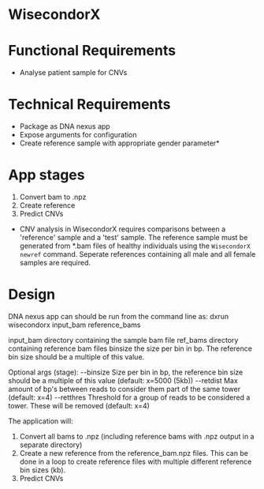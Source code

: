 # WisecondorX

# Functional Requirements
- Analyse patient sample for CNVs

# Technical Requirements
- Package as DNA nexus app
- Expose arguments for configuration
- Create reference sample with appropriate gender parameter*

# App stages
1. Convert bam to .npz
2. Create reference
3. Predict CNVs

* CNV analysis in WisecondorX requires comparisons between a 'reference' sample and a 'test' sample. The reference sample must be generated from \*.bam files of healthy individuals using the `WisecondorX newref` command. Seperate references containing all male and all female samples are required.

# Design
DNA nexus app can should be run from the command line as:
dxrun wisecondorx input_bam reference_bams

input_bam	directory containing the sample bam file
ref_bams 	directory containing reference bam files
binsize		the size per bin in bp. The reference bin size should be a multiple of this value.

Optional args (stage):
--binsize	Size per bin in bp, the reference bin size should be a multiple of this value (default: x=5000 (5kb))
--retdist	Max amount of bp's between reads to consider them part of the same tower (default: x=4)
--retthres	Threshold for a group of reads to be considered a tower. These will be removed (default: x=4)

The application will:
1. Convert all bams to .npz (including reference bams with .npz output in a separate directory)
2. Create a new reference from the reference_bam.npz files. This can be done in a loop to create reference files with multiple different reference bin sizes (kb).
3. Predict CNVs
